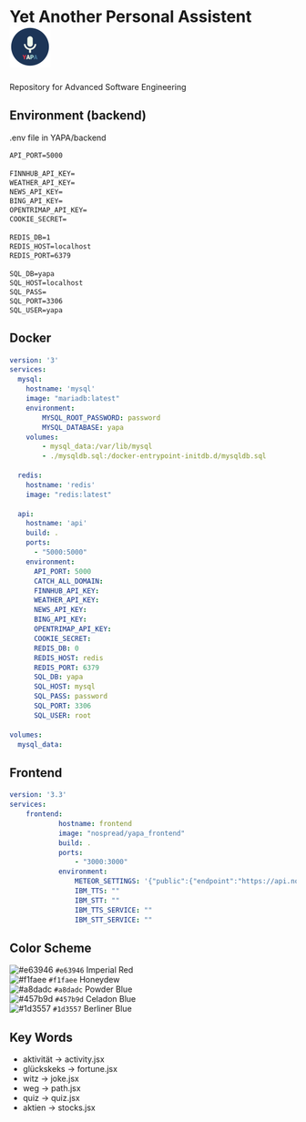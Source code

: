 # Yet Another Personal Assistent &nbsp;![YAPA Logo](https://github.com/NoSpread/YAPA/blob/master/yapa/images/icon-72x72.png)

Repository for Advanced Software Engineering

## Environment (backend)

.env file in YAPA/backend

```env
API_PORT=5000

FINNHUB_API_KEY=
WEATHER_API_KEY=
NEWS_API_KEY=
BING_API_KEY=
OPENTRIMAP_API_KEY=
COOKIE_SECRET=

REDIS_DB=1
REDIS_HOST=localhost
REDIS_PORT=6379

SQL_DB=yapa
SQL_HOST=localhost
SQL_PASS=
SQL_PORT=3306
SQL_USER=yapa
```

## Docker

```yaml
version: '3'
services: 
  mysql:
    hostname: 'mysql'
    image: "mariadb:latest"
    environment: 
        MYSQL_ROOT_PASSWORD: password
        MYSQL_DATABASE: yapa
    volumes: 
        - mysql_data:/var/lib/mysql
        - ./mysqldb.sql:/docker-entrypoint-initdb.d/mysqldb.sql

  redis:
    hostname: 'redis'
    image: "redis:latest"

  api:
    hostname: 'api'
    build: .
    ports:
      - "5000:5000"
    environment: 
      API_PORT: 5000
      CATCH_ALL_DOMAIN: 
      FINNHUB_API_KEY: 
      WEATHER_API_KEY: 
      NEWS_API_KEY: 
      BING_API_KEY: 
      OPENTRIMAP_API_KEY: 
      COOKIE_SECRET: 
      REDIS_DB: 0
      REDIS_HOST: redis
      REDIS_PORT: 6379
      SQL_DB: yapa
      SQL_HOST: mysql
      SQL_PASS: password
      SQL_PORT: 3306
      SQL_USER: root

volumes: 
  mysql_data:
```

## Frontend

```yaml
version: '3.3'
services: 
    frontend:
            hostname: frontend
            image: "nospread/yapa_frontend"
            build: .
            ports: 
                - "3000:3000"
            environment: 
                METEOR_SETTINGS: '{"public":{"endpoint":"https://api.nospread.xyz/yapa/v1"}}'
                IBM_TTS: ""
                IBM_STT: ""
                IBM_TTS_SERVICE: ""
                IBM_STT_SERVICE: ""
```

## Color Scheme

![#e63946](https://via.placeholder.com/15/e63946/000000?text=+) `#e63946` Imperial Red<br>
![#f1faee](https://via.placeholder.com/15/f1faee/000000?text=+) `#f1faee` Honeydew<br>
![#a8dadc](https://via.placeholder.com/15/a8dadc/000000?text=+) `#a8dadc` Powder Blue<br>
![#457b9d](https://via.placeholder.com/15/457b9d/000000?text=+) `#457b9d` Celadon Blue<br>
![#1d3557](https://via.placeholder.com/15/1d3557/000000?text=+) `#1d3557` Berliner Blue

## Key Words

 - aktivität -> activity.jsx
 - glückskeks -> fortune.jsx
 - witz -> joke.jsx
 - weg -> path.jsx
 - quiz -> quiz.jsx
 - aktien -> stocks.jsx
